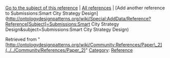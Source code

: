 [Go to the subject of this reference](../../Submissions/Smart_City_Strategy_Design "Submissions:Smart City Strategy Design") | [All references](../../Community/References.1 "Community:References") | [Add another reference to Submissions:Smart City Strategy Design](http://ontologydesignpatterns.org/wiki/Special:AddData/Reference?Reference[Subject]=Submissions:Smart City Strategy Design&subject=Submissions:Smart City Strategy Design)


Retrieved from "[http://ontologydesignpatterns.org/wiki/Community:References/Paper\_2](../../Community/References/Paper_2)"
 [Category](http://ontologydesignpatterns.org/wiki/Special:Categories "Special:Categories"): [Reference](../../Category/Reference "Category:Reference")